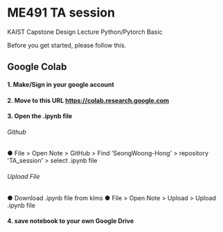 # **ME491 TA session**

KAIST Capstone Design Lecture
Python/Pytorch Basic

Before you get started, please follow this.

## **Google Colab**

#### 1. Make/Sign in your google account
#### 2. Move to this URL https://colab.research.google.com
#### 3. Open the .ipynb file

###### Github
● File > Open Note > GitHub > Find 'SeongWoong-Hong' > repository 'TA_session' > select .ipynb file

###### Upload File
● Download .ipynb file from klms
● File > Open Note > Upload > Upload .ipynb file

#### 4. save notebook to your own Google Drive
